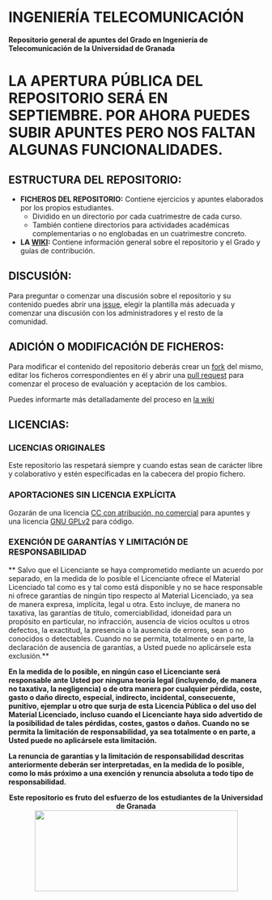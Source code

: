 # INGENIERÍA TELECOMUNICACIÓN

**Repositorio general de apuntes del Grado en Ingeniería de Telecomunicación de la Universidad de Granada**

# LA APERTURA PÚBLICA DEL REPOSITORIO SERÁ EN SEPTIEMBRE. POR AHORA PUEDES SUBIR APUNTES PERO NOS FALTAN ALGUNAS FUNCIONALIDADES.

## ESTRUCTURA DEL REPOSITORIO:

- **FICHEROS DEL REPOSITORIO:** Contiene ejercicios y apuntes elaborados por los propios estudiantes.
  - Dividido en un directorio por cada cuatrimestre de cada curso.
  - También contiene directorios para actividades académicas complementarias o no englobadas en un cuatrimestre concreto.
- **LA [WIKI](https://github.com/DEIIT/Ingenieria-Telecomunicacion/wiki):** Contiene información general sobre el repositorio y el Grado y guías de contribución.

## DISCUSIÓN:

Para preguntar o comenzar una discusión sobre el repositorio y su contenido puedes abrir una [issue](https://github.com/DEIIT/Ingenieria-Telecomunicacion/issues), elegir la plantilla más adecuada y comenzar una discusión con los administradores y el resto de la comunidad.

## ADICIÓN O MODIFICACIÓN DE FICHEROS:

Para modificar el contenido del repositorio deberás crear un [fork](https://help.github.com/en/articles/fork-a-repo) del mismo, editar los ficheros correspondientes en él y abrir una [pull request](https://help.github.com/en/articles/about-pull-requests) para comenzar el proceso de evaluación y aceptación de los cambios.

Puedes informarte más detalladamente del proceso en [la wiki](https://github.com/DEIIT/Ingenieria-Telecomunicacion/wiki/C%C3%B3mo-contribuir)

## LICENCIAS:

### LICENCIAS ORIGINALES

Este repositorio las respetará siempre y cuando estas sean de carácter libre y colaborativo y estén especificadas en la cabecera del propio fichero.

### APORTACIONES SIN LICENCIA EXPLÍCITA

Gozarán de una licencia [CC con atribución, no comercial](https://github.com/DEIIT/Ingenieria-Telecomunicacion/blob/master/LICENSE.CC) para apuntes y una licencia [GNU GPLv2](https://github.com/DEIIT/Ingenieria-Telecomunicacion/blob/master/LICENSE.GPL2) para código.

### EXENCIÓN DE GARANTÍAS Y LIMITACIÓN DE RESPONSABILIDAD

** Salvo que el Licenciante se haya comprometido mediante un acuerdo por separado, en la medida de lo posible el Licenciante ofrece el Material Licenciado tal como es y tal como está disponible y no se hace responsable ni ofrece garantías de ningún tipo respecto al Material Licenciado, ya sea de manera expresa, implícita, legal u otra. Esto incluye, de manera no taxativa, las garantías de título, comerciabilidad, idoneidad para un propósito en particular, no infracción, ausencia de vicios ocultos u otros defectos, la exactitud, la presencia o la ausencia de errores, sean o no conocidos o detectables. Cuando no se permita, totalmente o en parte, la declaración de ausencia de garantías, a Usted puede no aplicársele esta exclusión.**

**En la medida de lo posible, en ningún caso el Licenciante será responsable ante Usted por ninguna teoría legal (incluyendo, de manera no taxativa, la negligencia) o de otra manera por cualquier pérdida, coste, gasto o daño directo, especial, indirecto, incidental, consecuente, punitivo, ejemplar u otro que surja de esta Licencia Pública o del uso del Material Licenciado, incluso cuando el Licenciante haya sido advertido de la posibilidad de tales pérdidas, costes, gastos o daños. Cuando no se permita la limitación de responsabilidad, ya sea totalmente o en parte, a Usted puede no aplicársele esta limitación.**

**La renuncia de garantías y la limitación de responsabilidad descritas anteriormente deberán ser interpretadas, en la medida de lo posible, como lo más próximo a una exención y renuncia absoluta a todo tipo de responsabilidad.**

<p align="center">
   <b>Este repositorio es fruto del esfuerzo de los estudiantes de la Universidad de Granada</b></br>
   <a href="http://deiit.ugr.es/"><img width="401" height="160" src="https://deiit.ugr.es/img/logo-DEIIT.png"> </a>
</p>
